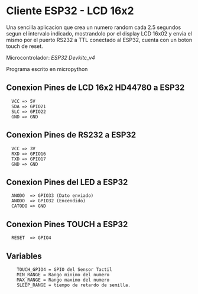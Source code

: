 # Cliente ESP32 - LCD 16x2

Una sencilla aplicacion que crea un numero random cada 2.5 segundos segun el intervalo indicado, mostrandolo por el display LCD 16x02 y envia el mismo por el puerto RS232 a TTL conectado al ESP32, cuenta con un boton touch de reset.

Microcontrolador: _ESP32 Devkitc_v4_

Programa escrito en micropython

## Conexion Pines de LCD 16x2 HD44780 a ESP32

```
  VCC => 5V
  SDA => GPIO21
  SLC => GPIO22
  GND => GND
```

## Conexion Pines de RS232 a ESP32

```
  VCC => 3V
  RXD => GPIO16
  TXD => GPIO17
  GND => GND
```

## Conexion Pines del LED a ESP32

```
  ANODO  => GPIO33 (Dato enviado)
  ANODO  => GPIO32 (Encendido)
  CATODO => GND
```

## Conexion Pines TOUCH a ESP32

```
  RESET  => GPIO4
```

## Variables

```
	TOUCH_GPIO4 = GPIO del Sensor Tactil
	MIN_RANGE = Rango minimo del numero
	MAX_RANGE = Rango maximo del numero
	SLEEP_RANGE = tiempo de retardo de semilla.
```
